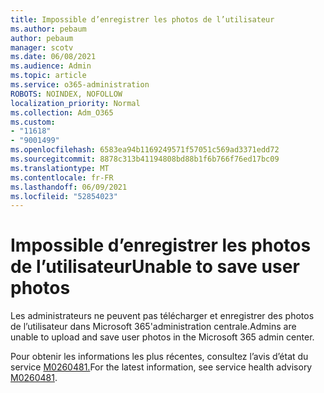 ```yaml
---
title: Impossible d’enregistrer les photos de l’utilisateur
ms.author: pebaum
author: pebaum
manager: scotv
ms.date: 06/08/2021
ms.audience: Admin
ms.topic: article
ms.service: o365-administration
ROBOTS: NOINDEX, NOFOLLOW
localization_priority: Normal
ms.collection: Adm_O365
ms.custom:
- "11618"
- "9001499"
ms.openlocfilehash: 6583ea94b1169249571f57051c569ad3371edd72
ms.sourcegitcommit: 8878c313b41194808bd88b1f6b766f76ed17bc09
ms.translationtype: MT
ms.contentlocale: fr-FR
ms.lasthandoff: 06/09/2021
ms.locfileid: "52854023"
---
```

# <a name="unable-to-save-user-photos"></a><span data-ttu-id="bb543-102">Impossible d’enregistrer les photos de l’utilisateur</span><span class="sxs-lookup"><span data-stu-id="bb543-102">Unable to save user photos</span></span>

<span data-ttu-id="bb543-103">Les administrateurs ne peuvent pas télécharger et enregistrer des photos de l’utilisateur dans Microsoft 365'administration centrale.</span><span class="sxs-lookup"><span data-stu-id="bb543-103">Admins are unable to upload and save user photos in the Microsoft 365 admin center.</span></span>

<span data-ttu-id="bb543-104">Pour obtenir les informations les plus récentes, consultez l’avis d’état du service [M0260481.](https://admin.microsoft.com/Adminportal/Home?source=applauncher#/servicehealth/advisories/:/alerts/MO260481)</span><span class="sxs-lookup"><span data-stu-id="bb543-104">For the latest information, see service health advisory [M0260481](https://admin.microsoft.com/Adminportal/Home?source=applauncher#/servicehealth/advisories/:/alerts/MO260481).</span></span>
